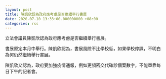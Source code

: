 ```yaml
---
layout: post
title: 陳凱欣認為政府應考慮是否繼續舉行書展
date: 2020-07-10 13:33:00.000000000 +08:00
categories: rss
---
```


立法會議員陳凱欣認為政府應考慮是否繼續舉行書展。

書展原定本月中舉行。陳凱欣認為，書展風險不比學校低，如果學校停課，不明白為何仍然繼續舉行書展。

陳凱欣又認為，政府要加強疫情通報，例如更頻密交代確診個案數字，不能單靠每日下午的記者會。
